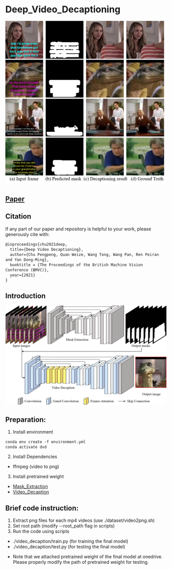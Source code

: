 # Deep_Video_Decaptioning
![teaser](https://github.com/Linya-lab/Video_Decaptioning/blob/master/images/teaser.png?raw=true)
## [Paper](https://www.bmvc2021-virtualconference.com/assets/papers/0651.pdf)

## Citation
If any part of our paper and repository is helpful to your work, please generously cite with:
```
@inproceedings{chu2021deep,
  title={Deep Video Decaptioning},
  author={Chu Pengpeng, Quan Weize, Wang Tong, Wang Pan, Ren Peiran and Yan Dong-Ming},
  booktitle = {The Proceedings of the British Machine Vision Conference (BMVC)},
  year={2021}
}
```

## Introduction
![network](https://github.com/Linya-lab/Video_Decaptioning/blob/master/images/network.png?raw=true)

## Preparation:
1. Install environment
```
conda env create -f environment.yml 
conda activate dvd
```
2. Install Dependencies
  - ffmpeg (video to png)

3. Install pretrained weight
  - [Mask_Extraction](https://maildhueducn-my.sharepoint.com/:u:/g/personal/2191420_mail_dhu_edu_cn/EaSYKsCiFoJBidxdfezACGsB4CfYak0hR_cGypUf9uN31A?e=aDCG3B)
  - [Video_Decaption](https://maildhueducn-my.sharepoint.com/:u:/g/personal/2191420_mail_dhu_edu_cn/EXQm-bYasU5Ag3221LoPAp8BBY7kOwyWfqlKAsCfBOnjZw?e=lsfMl6)

## Brief code instruction:
1. Extract png files for each mp4 videos (use ./dataset/video2png.sh)
2. Set root path (modify --root_path flag in scripts)
3. Run the code using scripts
  - ./video_decaption/train.py (for training the final model)
  - ./video_decaption/test.py (for testing the final model)
* Note that we attached pretrained weight of the final model at onedrive.
  Please properly modify the path of pretrained weight for testing.
